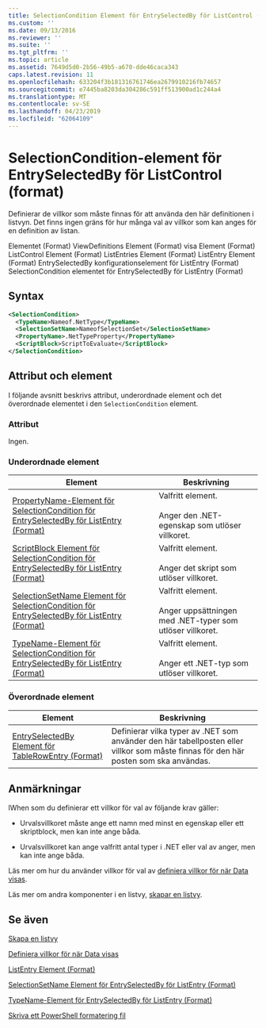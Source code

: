 ```yaml
---
title: SelectionCondition Element för EntrySelectedBy för ListControl (Format) | Microsoft Docs
ms.custom: ''
ms.date: 09/13/2016
ms.reviewer: ''
ms.suite: ''
ms.tgt_pltfrm: ''
ms.topic: article
ms.assetid: 7649d5d0-2b56-49b5-a670-dde46caca343
caps.latest.revision: 11
ms.openlocfilehash: 633204f3b181316761746ea2679910216fb74657
ms.sourcegitcommit: e7445ba8203da304286c591ff513900ad1c244a4
ms.translationtype: MT
ms.contentlocale: sv-SE
ms.lasthandoff: 04/23/2019
ms.locfileid: "62064109"
---
```

# <a name="selectioncondition-element-for-entryselectedby-for-listcontrol-format"></a>SelectionCondition-element för EntrySelectedBy för ListControl (format)

Definierar de villkor som måste finnas för att använda den här definitionen i listvyn. Det finns ingen gräns för hur många val av villkor som kan anges för en definition av listan.

Elementet (Format) ViewDefinitions Element (Format) visa Element (Format) ListControl Element (Format) ListEntries Element (Format) ListEntry Element (Format) EntrySelectedBy konfigurationselement för ListEntry (Format) SelectionCondition elementet för EntrySelectedBy för ListEntry (Format)

## <a name="syntax"></a>Syntax

```xml
<SelectionCondition>
  <TypeName>Nameof.NetType</TypeName>
  <SelectionSetName>NameofSelectionSet</SelectionSetName>
  <PropertyName>.NetTypeProperty</PropertyName>
  <ScriptBlock>ScriptToEvaluate</ScriptBlock>
</SelectionCondition>
```

## <a name="attributes-and-elements"></a>Attribut och element

I följande avsnitt beskrivs attribut, underordnade element och det överordnade elementet i den `SelectionCondition` element.

### <a name="attributes"></a>Attribut

Ingen.

### <a name="child-elements"></a>Underordnade element

|Element|Beskrivning|
|-------------|-----------------|
|[PropertyName-Element för SelectionCondition för EntrySelectedBy för ListEntry (Format)](./propertyname-element-for-selectioncondition-for-entryselectedby-for-listcontrol-format.md)|Valfritt element.<br /><br /> Anger den .NET-egenskap som utlöser villkoret.|
|[ScriptBlock Element för SelectionCondition för EntrySelectedBy för ListEntry (Format)](./scriptblock-element-for-selectioncondition-for-entryselectedby-for-listcontrol-format.md)|Valfritt element.<br /><br /> Anger det skript som utlöser villkoret.|
|[SelectionSetName Element för SelectionCondition för EntrySelectedBy för ListEntry (Format)](./selectionsetname-element-for-selectioncondition-for-entryselectedby-for-listentry-format.md)|Valfritt element.<br /><br /> Anger uppsättningen med .NET-typer som utlöser villkoret.|
|[TypeName-Element för SelectionCondition för EntrySelectedBy för ListEntry (Format)](./typename-element-for-selectioncondition-for-entryselectedby-for-listcontrol-format.md)|Valfritt element.<br /><br /> Anger ett .NET-typ som utlöser villkoret.|

### <a name="parent-elements"></a>Överordnade element

|Element|Beskrivning|
|-------------|-----------------|
|[EntrySelectedBy Element för TableRowEntry (Format)](./entryselectedby-element-for-tablerowentry-for-tablecontrol-format.md)|Definierar vilka typer av .NET som använder den här tabellposten eller villkor som måste finnas för den här posten som ska användas.|

## <a name="remarks"></a>Anmärkningar

lWhen som du definierar ett villkor för val av följande krav gäller:

- Urvalsvillkoret måste ange ett namn med minst en egenskap eller ett skriptblock, men kan inte ange båda.

- Urvalsvillkoret kan ange valfritt antal typer i .NET eller val av anger, men kan inte ange båda.

Läs mer om hur du använder villkor för val av [definiera villkor för när Data visas](./defining-conditions-for-displaying-data.md).

Läs mer om andra komponenter i en listvy, [skapar en listvy](./creating-a-list-view.md).

## <a name="see-also"></a>Se även

[Skapa en listvy](./creating-a-list-view.md)

[Definiera villkor för när Data visas](./defining-conditions-for-displaying-data.md)

[ListEntry Element (Format)](./listentry-element-for-listcontrol-format.md)

[SelectionSetName Element för EntrySelectedBy för ListEntry (Format)](./selectionsetname-element-for-entryselectedby-for-listcontrol-format.md)

[TypeName-Element för EntrySelectedBy för ListEntry (Format)](http://msdn.microsoft.com/en-us/fcd4daa6-f3fd-43f7-a468-03c582d34533)

[Skriva ett PowerShell formatering fil](./writing-a-powershell-formatting-file.md)
